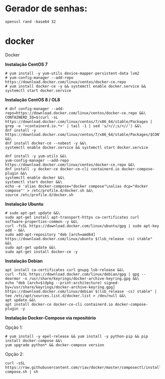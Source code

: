 # Gerador de senhas:
    openssl rand -base64 32

# docker
Docker

**Instalação CentOS 7**

    # yum install -y yum-utils device-mapper-persistent-data lvm2
    # yum-config-manager --add-repo https://download.docker.com/linux/centos/docker-ce.repo
    # yum install docker-ce -y && systemctl enable docker.service && systemctl start docker.service

**Instalação CentOS 8 / OL8**

    # dnf config-manager --add-repo=https://download.docker.com/linux/centos/docker-ce.repo &&\
    CONTAINERD_IO=$(curl -sL https://download.docker.com/linux/centos/7/x86_64/stable/Packages | grep -o '>containerd.io.*<' | tail -1 | sed 's/>//;s/<//') &&\
    dnf install -y https://download.docker.com/linux/centos/7/x86_64/stable/Packages/$CONTAINERD_IO &&\
    dnf install docker-ce --nobest -y &&\
    systemctl enable docker.service && systemctl start docker.service
    
    dnf install -y yum-utils &&\
    yum-config-manager --add-repo https://download.docker.com/linux/centos/docker-ce.repo &&\
    dnf install -y docker-ce docker-ce-cli containerd.io docker-compose-plugin &&\
    systemctl enable docker &&\
    systemctl start docker &&\
    echo -e 'alias docker-compose="docker compose"\nalias dcp="docker compose"' > /etc/profile.d/docker.sh &&\
    source /etc/profile.d/docker.sh

**Instalação Ubuntu**

    # sudo apt-get update &&\
    sudo apt-get install apt-transport-https ca-certificates curl software-properties-common -y &&\
    curl -fsSL https://download.docker.com/linux/ubuntu/gpg | sudo apt-key add - &&\
    sudo add-apt-repository "deb [arch=amd64] https://download.docker.com/linux/ubuntu $(lsb_release -cs) stable" &&\
    sudo apt-get update &&\
    sudo apt-get install docker-ce -y
    
**Instalação Debian**

    apt install ca-certificates curl gnupg lsb-release &&\
    curl -fsSL https://download.docker.com/linux/debian/gpg | gpg --dearmor -o /usr/share/keyrings/docker-archive-keyring.gpg &&\
    echo "deb [arch=$(dpkg --print-architecture) signed-by=/usr/share/keyrings/docker-archive-keyring.gpg] https://download.docker.com/linux/debian $(lsb_release -cs) stable" | tee /etc/apt/sources.list.d/docker.list > /dev/null &&\
    apt update &&\
    apt install docker-ce docker-ce-cli containerd.io docker-compose-plugin -y

**Instalação Docker-Compose via repositório**

Opção 1:

    # yum install -y epel-release && yum install -y python-pip && pip install docker-compose &&\
    yum upgrade python* && docker-compose version

Opção 2:

    curl -sSL https://raw.githubusercontent.com/riav/docker/master/composectl/install-compose.sh | sh
